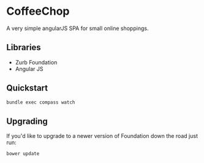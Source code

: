 # CoffeeChop

A very simple angularJS SPA for small online shoppings.

## Libraries

  * Zurb Foundation
  * Angular JS

## Quickstart


```bash
bundle exec compass watch
```

## Upgrading

If you'd like to upgrade to a newer version of Foundation down the road just run:

```bash
bower update
```
